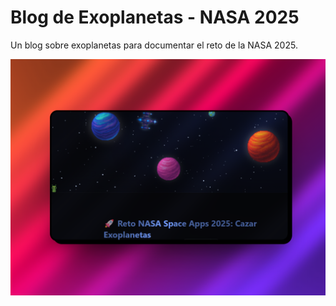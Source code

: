 # Blog de Exoplanetas - NASA 2025 

Un blog sobre exoplanetas para documentar el reto de la NASA 2025.

[![preview](/src/assets/preview.png)](https://nasa-2025-blog.netlify.app/)
